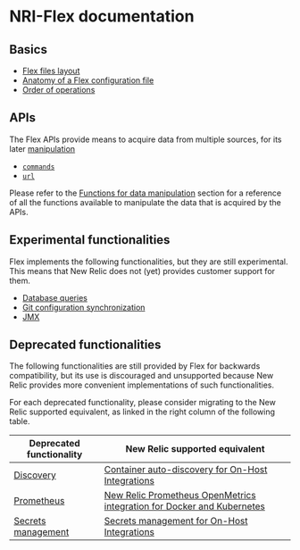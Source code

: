 # NRI-Flex documentation

## Basics

- [Flex files layout](basics/file_layout.md)
- [Anatomy of a Flex configuration file](basics/flex_config_sections.md)
- [Order of operations](basics/order_of_operations.md)

## APIs

The Flex APIs provide means to acquire data from multiple sources, for its later
[manipulation](apis/functions.md)

- [`commands`](apis/commands.md)
- [`url`](apis/url.md)

Please refer to the [Functions for data manipulation](apis/functions.md) section for
a reference of all the functions available to manipulate the data that is acquired by
the APIs.

## Experimental functionalities

Flex implements the following functionalities, but they are still experimental. This means
that New Relic does not (yet) provides customer support for them.

- [Database queries](experimental/db.md)
- [Git configuration synchronization](experimental/git_sync.md)
- [JMX](experimental/jmx.md)

## Deprecated functionalities

The following functionalities are still provided by Flex for backwards compatibility, but
its use is discouraged and unsupported because New Relic provides more convenient implementations
of such functionalities.

For each deprecated functionality, please consider migrating to the New Relic supported equivalent,
as linked in the right column of the following table. 

| Deprecated functionality | New Relic supported equivalent |
|---|---|
| [Discovery](deprecated/discovery.md) | [Container auto-discovery for On-Host Integrations](https://docs.newrelic.com/docs/integrations/host-integrations/installation/container-auto-discovery) |
| [Prometheus](deprecated/prometheus.md) | [New Relic Prometheus OpenMetrics integration for Docker and Kubernetes](https://docs.newrelic.com/docs/integrations/prometheus-integrations) |
| [Secrets management](deprecated/secrets.md) | [Secrets management for On-Host Integrations](https://docs.newrelic.com/docs/integrations/host-integrations/installation/secrets-management) |


